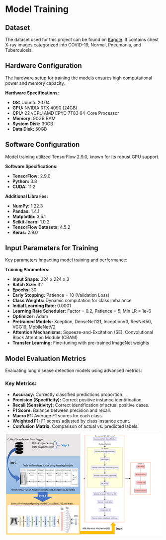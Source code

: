 # Model Training

## Dataset

The dataset used for this project can be found on [Kaggle](https://www.kaggle.com/datasets/jtiptj/chest-xray-pneumoniacovid19tuberculosis). It contains chest X-ray images categorized into COVID-19, Normal, Pneumonia, and Tuberculosis.

## Hardware Configuration

The hardware setup for training the models ensures high computational power and memory capacity.

**Hardware Specifications:**

- **OS:** Ubuntu 20.04
- **GPU:** NVIDIA RTX 4090 (24GB)
- **CPU:** 22 vCPU AMD EPYC 7T83 64-Core Processor
- **Memory:** 90GB RAM
- **System Disk:** 30GB
- **Data Disk:** 50GB

## Software Configuration

Model training utilized TensorFlow 2.9.0, known for its robust GPU support.

**Software Specifications:**

- **TensorFlow:** 2.9.0
- **Python:** 3.8
- **CUDA:** 11.2

**Additional Libraries:**

- **NumPy:** 1.22.3
- **Pandas:** 1.4.1
- **Matplotlib:** 3.5.1
- **Scikit-learn:** 1.0.2
- **TensorFlow Datasets:** 4.5.2
- **Keras:** 2.9.0

## Input Parameters for Training

Key parameters impacting model training and performance:

**Training Parameters:**

- **Input Shape:** 224 x 224 x 3
- **Batch Size:** 32
- **Epochs:** 30
- **Early Stopping:** Patience = 10 (Validation Loss)
- **Class Weights:** Dynamic computation for class imbalance
- **Initial Learning Rate:** 0.0001
- **Learning Rate Scheduler:** Factor = 0.2, Patience = 5, Min LR = 1e-6
- **Optimizer:** Adam
- **Pretrained Models:** Xception, DenseNet121, InceptionV3, ResNet50, VGG19, MobileNetV2
- **Attention Mechanisms:** Squeeze-and-Excitation (SE), Convolutional Block Attention Module (CBAM)
- **Transfer Learning:** Fine-tuning with pre-trained ImageNet weights

## Model Evaluation Metrics

Evaluating lung disease detection models using advanced metrics:

### Key Metrics:

- **Accuracy:** Correctly classified predictions proportion.
- **Precision (Specificity):** Correct positive instance identification.
- **Recall (Sensitivity):** Correct identification of actual positive cases.
- **F1 Score:** Balance between precision and recall.
- **Macro F1:** Average F1 scores for each class.
- **Weighted F1:** F1 scores adjusted by class instance count.
- **Confusion Matrix:** Comparison of actual vs. predicted labels.

![Training Processes](../images/modelTrainingProcess.png)
